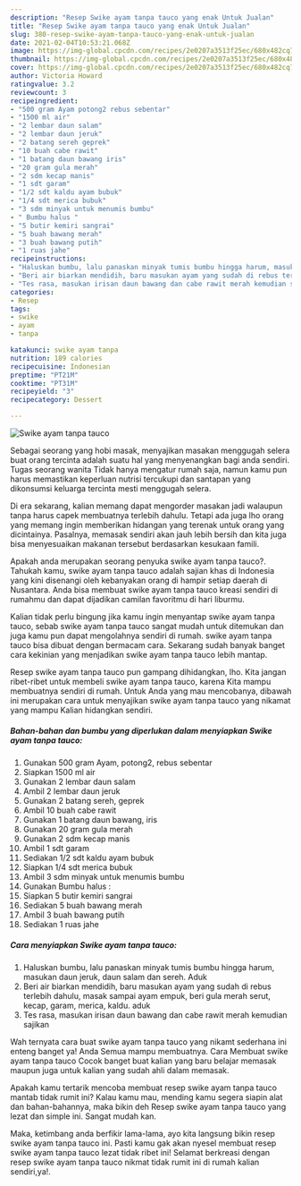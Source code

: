 ```yaml
---
description: "Resep Swike ayam tanpa tauco yang enak Untuk Jualan"
title: "Resep Swike ayam tanpa tauco yang enak Untuk Jualan"
slug: 380-resep-swike-ayam-tanpa-tauco-yang-enak-untuk-jualan
date: 2021-02-04T10:53:21.068Z
image: https://img-global.cpcdn.com/recipes/2e0207a3513f25ec/680x482cq70/swike-ayam-tanpa-tauco-foto-resep-utama.jpg
thumbnail: https://img-global.cpcdn.com/recipes/2e0207a3513f25ec/680x482cq70/swike-ayam-tanpa-tauco-foto-resep-utama.jpg
cover: https://img-global.cpcdn.com/recipes/2e0207a3513f25ec/680x482cq70/swike-ayam-tanpa-tauco-foto-resep-utama.jpg
author: Victoria Howard
ratingvalue: 3.2
reviewcount: 3
recipeingredient:
- "500 gram Ayam potong2 rebus sebentar"
- "1500 ml air"
- "2 lembar daun salam"
- "2 lembar daun jeruk"
- "2 batang sereh geprek"
- "10 buah cabe rawit"
- "1 batang daun bawang iris"
- "20 gram gula merah"
- "2 sdm kecap manis"
- "1 sdt garam"
- "1/2 sdt kaldu ayam bubuk"
- "1/4 sdt merica bubuk"
- "3 sdm minyak untuk menumis bumbu"
- " Bumbu halus "
- "5 butir kemiri sangrai"
- "5 buah bawang merah"
- "3 buah bawang putih"
- "1 ruas jahe"
recipeinstructions:
- "Haluskan bumbu, lalu panaskan minyak tumis bumbu hingga harum, masukan daun jeruk, daun salam dan sereh. Aduk"
- "Beri air biarkan mendidih, baru masukan ayam yang sudah di rebus terlebih dahulu, masak sampai ayam empuk, beri gula merah serut, kecap, garam, merica, kaldu. aduk"
- "Tes rasa, masukan irisan daun bawang dan cabe rawit merah kemudian sajikan"
categories:
- Resep
tags:
- swike
- ayam
- tanpa

katakunci: swike ayam tanpa 
nutrition: 189 calories
recipecuisine: Indonesian
preptime: "PT21M"
cooktime: "PT31M"
recipeyield: "3"
recipecategory: Dessert

---
```



![Swike ayam tanpa tauco](https://img-global.cpcdn.com/recipes/2e0207a3513f25ec/680x482cq70/swike-ayam-tanpa-tauco-foto-resep-utama.jpg)

Sebagai seorang yang hobi masak, menyajikan masakan menggugah selera buat orang tercinta adalah suatu hal yang menyenangkan bagi anda sendiri. Tugas seorang  wanita Tidak hanya mengatur rumah saja, namun kamu pun harus memastikan keperluan nutrisi tercukupi dan santapan yang dikonsumsi keluarga tercinta mesti menggugah selera.

Di era  sekarang, kalian memang dapat mengorder masakan jadi walaupun tanpa harus capek membuatnya terlebih dahulu. Tetapi ada juga lho orang yang memang ingin memberikan hidangan yang terenak untuk orang yang dicintainya. Pasalnya, memasak sendiri akan jauh lebih bersih dan kita juga bisa menyesuaikan makanan tersebut berdasarkan kesukaan famili. 



Apakah anda merupakan seorang penyuka swike ayam tanpa tauco?. Tahukah kamu, swike ayam tanpa tauco adalah sajian khas di Indonesia yang kini disenangi oleh kebanyakan orang di hampir setiap daerah di Nusantara. Anda bisa membuat swike ayam tanpa tauco kreasi sendiri di rumahmu dan dapat dijadikan camilan favoritmu di hari liburmu.

Kalian tidak perlu bingung jika kamu ingin menyantap swike ayam tanpa tauco, sebab swike ayam tanpa tauco sangat mudah untuk ditemukan dan juga kamu pun dapat mengolahnya sendiri di rumah. swike ayam tanpa tauco bisa dibuat dengan bermacam cara. Sekarang sudah banyak banget cara kekinian yang menjadikan swike ayam tanpa tauco lebih mantap.

Resep swike ayam tanpa tauco pun gampang dihidangkan, lho. Kita jangan ribet-ribet untuk membeli swike ayam tanpa tauco, karena Kita mampu membuatnya sendiri di rumah. Untuk Anda yang mau mencobanya, dibawah ini merupakan cara untuk menyajikan swike ayam tanpa tauco yang nikamat yang mampu Kalian hidangkan sendiri.

<!--inarticleads1-->

##### Bahan-bahan dan bumbu yang diperlukan dalam menyiapkan Swike ayam tanpa tauco:

1. Gunakan 500 gram Ayam, potong2, rebus sebentar
1. Siapkan 1500 ml air
1. Gunakan 2 lembar daun salam
1. Ambil 2 lembar daun jeruk
1. Gunakan 2 batang sereh, geprek
1. Ambil 10 buah cabe rawit
1. Gunakan 1 batang daun bawang, iris
1. Gunakan 20 gram gula merah
1. Gunakan 2 sdm kecap manis
1. Ambil 1 sdt garam
1. Sediakan 1/2 sdt kaldu ayam bubuk
1. Siapkan 1/4 sdt merica bubuk
1. Ambil 3 sdm minyak untuk menumis bumbu
1. Gunakan  Bumbu halus :
1. Siapkan 5 butir kemiri sangrai
1. Sediakan 5 buah bawang merah
1. Ambil 3 buah bawang putih
1. Sediakan 1 ruas jahe




<!--inarticleads2-->

##### Cara menyiapkan Swike ayam tanpa tauco:

1. Haluskan bumbu, lalu panaskan minyak tumis bumbu hingga harum, masukan daun jeruk, daun salam dan sereh. Aduk
1. Beri air biarkan mendidih, baru masukan ayam yang sudah di rebus terlebih dahulu, masak sampai ayam empuk, beri gula merah serut, kecap, garam, merica, kaldu. aduk
1. Tes rasa, masukan irisan daun bawang dan cabe rawit merah kemudian sajikan




Wah ternyata cara buat swike ayam tanpa tauco yang nikamt sederhana ini enteng banget ya! Anda Semua mampu membuatnya. Cara Membuat swike ayam tanpa tauco Cocok banget buat kalian yang baru belajar memasak maupun juga untuk kalian yang sudah ahli dalam memasak.

Apakah kamu tertarik mencoba membuat resep swike ayam tanpa tauco mantab tidak rumit ini? Kalau kamu mau, mending kamu segera siapin alat dan bahan-bahannya, maka bikin deh Resep swike ayam tanpa tauco yang lezat dan simple ini. Sangat mudah kan. 

Maka, ketimbang anda berfikir lama-lama, ayo kita langsung bikin resep swike ayam tanpa tauco ini. Pasti kamu gak akan nyesel membuat resep swike ayam tanpa tauco lezat tidak ribet ini! Selamat berkreasi dengan resep swike ayam tanpa tauco nikmat tidak rumit ini di rumah kalian sendiri,ya!.

